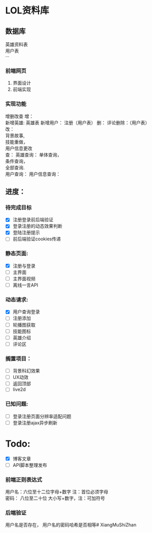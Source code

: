 <!--
 * @Author: your name
 * @Date: 2019-12-12 18:46:44
 * @LastEditTime: 2019-12-15 01:56:19
 * @LastEditors: Please set LastEditors
 * @Description: In User Settings Edit
 * @FilePath: \前端d:\Github\BiYeSheJi\README.md
 -->
# LOL资料库
## 数据库
英雄资料表  
用户表  
···
### 前端网页
1. 界面设计
2. 前端实现
### 实现功能
增删改查
增：  
    新增英雄:  英雄表
    新增用户： 注册（用户表）
删：
    评论删除：（用户表）  
改：  
    背景故事,  
    技能重做，  
    用户信息更改  
查：
    英雄查询： 
        单体查询，  
        条件查询，  
        全部查询.  
    用户查询： 
        用户信息查询：  

## 进度：  
### 待完成目标 
- [X] 注册登录前后端验证
- [X] 登录注册的动态效果判断
- [X] 登陆注册提示
- [ ] 前后端验证cookies传递
### 静态页面:  
- [X] 注册与登录  
- [ ] 主界面
- [ ] 主界面视频
- [ ] 离线一言API
### 动态请求:
- [x] 用户查询登录
- [ ] 注册添加
- [ ] 轮播图获取
- [ ] 技能图标
- [ ] 英雄介绍
- [ ] 评论区
### 搁置项目：
- [ ] 背景科幻效果
- [ ] UX动效
- [ ] 返回顶部
- [ ] live2d

### 已知问题:  
- [ ] 登录注册页面分辨率适配问题
- [ ] 登录注册ajax异步刷新

# Todo:
- [X] 博客文章
- [ ] API脚本整理发布

### 前端正则表达式
用户名：六位至十二位字母+数字 注：首位必须字母  
密码：  八位至二十位 大小写+数字，注：可加符号
### 后端验证
用户名是否存在，  用户名的密码哈希是否相等#   X i a n g M u S h i Z h a n  
 